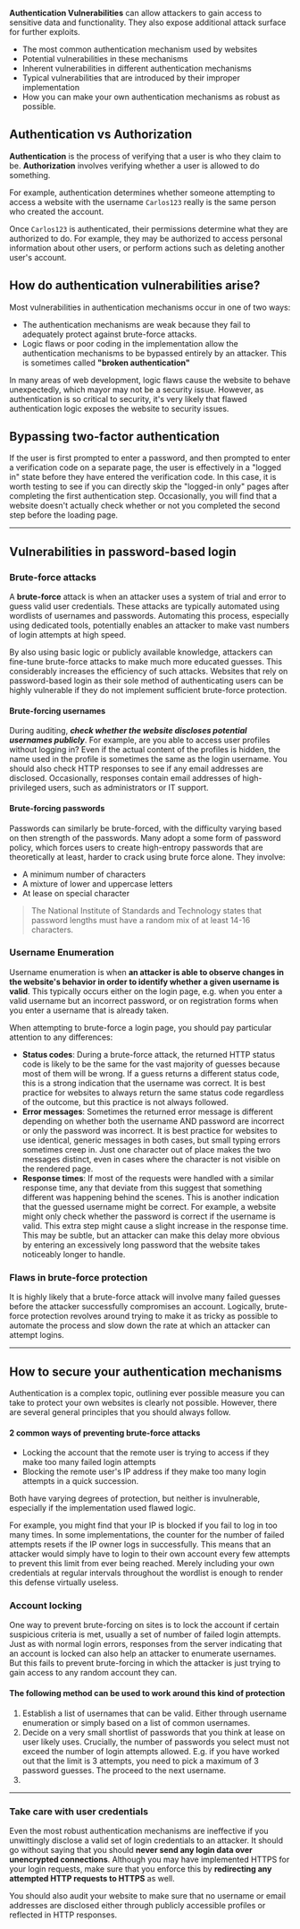 **Authentication Vulnerabilities** can allow attackers to gain access to sensitive data and functionality. They also expose additional attack surface for further exploits. 

- The most common authentication mechanism used by websites
- Potential vulnerabilities in these mechanisms
- Inherent vulnerabilities in different authentication mechanisms
- Typical vulnerabilities that are introduced by their improper implementation
- How you can make your own authentication mechanisms as robust as possible. 

## Authentication vs Authorization
**Authentication** is the process of verifying that a user is who they claim to be.
**Authorization** involves verifying whether a user is allowed to do something.

For example, authentication determines whether someone attempting to access a website with the username `Carlos123` really is the same person who created the account.

Once `Carlos123` is authenticated, their permissions determine what they are authorized to do. For example, they may be authorized to access personal information about other users, or perform actions such as deleting another user's account.

## How do authentication vulnerabilities arise?
Most vulnerabilities in authentication mechanisms occur in one of two ways:
- The authentication mechanisms are weak because they fail to adequately protect against brute-force attacks.
- Logic flaws or poor coding in the implementation allow the authentication mechanisms to be bypassed entirely by an attacker. This is sometimes called **"broken authentication"**

In many areas of web development, logic flaws cause the website to behave unexpectedly, which mayor may not be a security issue. However, as authentication is so critical to security, it's very likely that flawed authentication logic exposes the website to security issues. 
## Bypassing two-factor authentication
If the user is first prompted to enter a password, and then prompted to enter a verification code on a separate page, the user is effectively in a "logged in" state before they have entered the verification code. In this case, it is worth testing to see if you can directly skip the "logged-in only" pages after completing the first authentication step. Occasionally, you will find that a website doesn't actually check whether or not you completed the second step before the loading page. 

---
## Vulnerabilities in password-based login

### Brute-force attacks
A **brute-force** attack is when an attacker uses a system of trial and error to guess valid user credentials. These attacks are typically automated using wordlists of usernames and passwords. Automating this process, especially using dedicated tools, potentially enables an attacker to make vast numbers of login attempts at high speed.

By also using basic logic or publicly available knowledge, attackers can fine-tune brute-force attacks to make much more educated guesses. This considerably increases the efficiency of such attacks. Websites that rely on password-based login as their sole method of authenticating users can be highly vulnerable if they do not implement sufficient brute-force protection.
#### Brute-forcing usernames
During auditing, ***check whether the website discloses potential usernames publicly***. For example, are you able to access user profiles without logging in? Even if the actual content of the profiles is hidden, the name used in the profile is sometimes the same as the login username. You should also check HTTP responses to see if any email addresses are disclosed. Occasionally, responses contain email addresses of high-privileged users, such as administrators or IT support.
#### Brute-forcing passwords
Passwords can similarly be brute-forced, with the difficulty varying based on then strength of the passwords. Many adopt a some form of password policy, which forces users to create high-entropy passwords that are theoretically at least, harder to crack using brute force alone. They involve:
- A minimum number of characters
- A mixture of lower and uppercase letters
- At lease on special character

> The National Institute of Standards and Technology states that password lengths must have a random mix of at least 14-16 characters.

### Username Enumeration
Username enumeration is when **an attacker is able to observe changes in the website's behavior in order to identify whether a given username is valid**. This typically occurs either on the login page, e.g. when you enter a valid username but an incorrect password, or on registration forms when you enter a username that is already taken. 

When attempting to brute-force a login page, you should pay particular attention to any differences:
- **Status codes**: During a brute-force attack, the returned HTTP status code is likely to be the same for the vast majority of guesses because most of them will be wrong. If a guess returns a different status code, this is a strong indication that the username was correct. It is best practice for websites to always return the same status code regardless of the outcome, but this practice is not always followed.
- **Error messages**: Sometimes the returned error message is different depending on whether both the username AND password are incorrect or only the password was incorrect. It is best practice for websites to use identical, generic messages in both cases, but small typing errors sometimes creep in. Just one character out of place makes the two messages distinct, even in cases where the character is not visible on the rendered page.
- **Response times**: If most of the requests were handled with a similar response time, any that deviate from this suggest that something different was happening behind the scenes. This is another indication that the guessed username might be correct. For example, a website might only check whether the password is correct if the username is valid. This extra step might cause a slight increase in the response time. This may be subtle, but an attacker can make this delay more obvious by entering an excessively long password that the website takes noticeably longer to handle.

### Flaws in brute-force protection
It is highly likely that a brute-force attack will involve many failed guesses before the attacker successfully compromises an account. Logically, brute-force protection revolves around trying to make it as tricky as possible to automate the process and slow down the rate at which an attacker can attempt logins. 

---
## How to secure your authentication mechanisms
Authentication is a complex topic, outlining ever possible measure you can take to protect your own websites is clearly not possible. However, there are several general principles that you should always follow. 

#### 2 common ways of preventing brute-force attacks
- Locking the account that the remote user is trying to access if they make too many failed login attempts
- Blocking the remote user's IP address if they make too many login attempts in a quick succession. 

Both have varying degrees of protection, but neither is invulnerable, especially if the implementation used flawed logic. 

For example, you might find that your IP is blocked if you fail to log in  too many times. In some implementations, the counter for the number of failed attempts resets if the IP owner logs in successfully. This means that an attacker would simply have to login to their own account every few attempts to prevent this limit from ever being reached.  Merely including your own credentials at regular intervals throughout the wordlist is enough to render this defense virtually useless. 

### Account locking
One way to prevent brute-forcing on sites is to lock the account if certain suspicious criteria is met, usually a set of number of failed login attempts. Just as with normal login errors, responses from the server indicating that an account is locked can also help an attacker to enumerate usernames. But this fails to prevent brute-forcing in which the attacker is just trying to gain access to any random account they can. 

#### The following method can be used to work around this kind of protection
1. Establish a list of usernames that can be valid. Either through username enumeration or simply based on a list of common usernames. 
2. Decide on a very small shortlist of passwords that you think at lease on user likely uses. Crucially, the number of passwords you select must not exceed the number of login attempts allowed. E.g. if you have worked out that the limit is 3 attempts, you need to pick a maximum of 3 password guesses. The proceed to the next username.
3. 

---
### Take care with user credentials
Even the most robust authentication mechanisms are ineffective if you unwittingly disclose a valid set of login credentials to an attacker. It should go without saying that you should **never send any login data over unencrypted connections**. Although you may have implemented HTTPS for your login requests, make sure that you enforce this by **redirecting any attempted HTTP requests to HTTPS** as well.

You should also audit your website to make sure that no username or email addresses are disclosed either through publicly accessible profiles or reflected in HTTP responses.